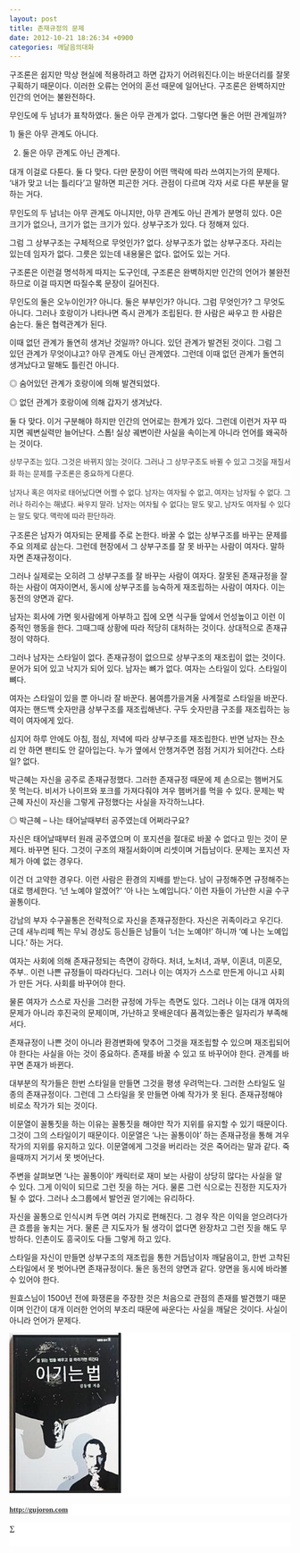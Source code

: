 ```yaml
---
layout: post
title: 존재규정의 문제
date: 2012-10-21 18:26:34 +0900
categories: 깨달음의대화
---
```

<p style="color: rgb(51, 51, 51); font-family: 바탕; font-size: 13px; line-height: 21px; text-align: justify; background-color: rgb(255, 255, 255); ">
</p>구조론은 쉽지만 막상 현실에 적용하려고 하면 갑자기 어려워진다.이는 바운더리를 잘못 구획하기 때문이다. 이러한 오류는 언어의 혼선 때문에 일어난다. 구조론은 완벽하지만 인간의 언어는 불완전하다.

<p style="color: rgb(51, 51, 51); font-family: 바탕; font-size: 13px; line-height: 21px; text-align: justify; background-color: rgb(255, 255, 255); ">
</p>무인도에 두 남녀가 표착하였다. 둘은 아무 관계가 없다. 그렇다면 둘은 어떤 관계일까?

<p style="color: rgb(51, 51, 51); font-family: 바탕; font-size: 13px; line-height: 21px; text-align: justify; background-color: rgb(255, 255, 255); ">
</p>1) 둘은 아무 관계도 아니다.

  
2) 둘은 아무 관계도 아닌 관계다.

대개 이걸로 다툰다. 둘 다 맞다. 다만 문장이 어떤 맥락에 따라 쓰여지는가의 문제다. ‘내가 맞고 너는 틀리다’고 말하면 피곤한 거다. 관점이 다르며 각자 서로 다른 부분을 말하는 거다.

<p style="color: rgb(51, 51, 51); font-family: 바탕; font-size: 13px; line-height: 21px; text-align: justify; background-color: rgb(255, 255, 255); ">
</p>무인도의 두 남녀는 아무 관계도 아니지만, 아무 관계도 아닌 관계가 분명히 있다. 0은 크기가 없으나, 크기가 없는 크기가 있다. 상부구조가 있다. 다 정해져 있다.

<p style="color: rgb(51, 51, 51); font-family: 바탕; font-size: 13px; line-height: 21px; text-align: justify; background-color: rgb(255, 255, 255); ">
</p>그럼 그 상부구조는 구체적으로 무엇인가? 없다. 상부구조가 없는 상부구조다. 자리는 있는데 임자가 없다. 그릇은 있는데 내용물은 없다. 없어도 있는 거다.

<p style="color: rgb(51, 51, 51); font-family: 바탕; font-size: 13px; line-height: 21px; text-align: justify; background-color: rgb(255, 255, 255); ">
</p>구조론은 이런걸 명석하게 따지는 도구인데, 구조론은 완벽하지만 인간의 언어가 불완전하므로 이걸 따지면 따질수록 문장이 길어진다.

<p style="color: rgb(51, 51, 51); font-family: 바탕; font-size: 13px; line-height: 21px; text-align: justify; background-color: rgb(255, 255, 255); ">
</p>무인도의 둘은 오누이인가? 아니다. 둘은 부부인가? 아니다. 그럼 무엇인가? 그 무엇도 아니다. 그러나 호랑이가 나타나면 즉시 관계가 조립된다. 한 사람은 싸우고 한 사람은 숨는다. 둘은 협력관계가 된다.

<p style="color: rgb(51, 51, 51); font-family: 바탕; font-size: 13px; line-height: 21px; text-align: justify; background-color: rgb(255, 255, 255); ">
</p>이때 없던 관계가 돌연히 생겨난 것일까? 아니다. 있던 관계가 발견된 것이다. 그럼 그 있던 관계가 무엇이냐고? 아무 관계도 아닌 관계였다. 그런데 이때 없던 관계가 돌연히 생겨났다고 말해도 틀린건 아니다.

<p style="color: rgb(51, 51, 51); font-family: 바탕; font-size: 13px; line-height: 21px; text-align: justify; background-color: rgb(255, 255, 255); ">
</p>◎ 숨어있던 관계가 호랑이에 의해 발견되었다.

  
◎ 없던 관계가 호랑이에 의해 갑자기 생겨났다.

<p style="color: rgb(51, 51, 51); font-family: 바탕; font-size: 13px; line-height: 21px; text-align: justify; background-color: rgb(255, 255, 255); ">
</p>둘 다 맞다. 이거 구분해야 하지만 인간의 언어로는 한계가 있다. 그런데 이런거 자꾸 따지면 궤변실력만 늘어난다. 스톱! 실상 궤변이란 사실을 속이는게 아니라 언어를 왜곡하는 것이다.

<p style="color: rgb(51, 51, 51); font-family: 바탕; font-size: 13px; line-height: 21px; text-align: justify; background-color: rgb(255, 255, 255); ">
</p>

<p style="color: rgb(51, 51, 51); font-family: 바탕; font-size: 13px; line-height: 21px; text-align: justify; background-color: rgb(255, 255, 255); ">
  상부구조는 있다. 그것은 바뀌지 않는 것이다. 그러나 그 상부구조도 바뀔 수 있고 그것을 재질서화 하는 문제를 구조론은 중요하게 다룬다.
</p>

<p style="color: rgb(51, 51, 51); font-family: 바탕; font-size: 13px; line-height: 21px; text-align: justify; background-color: rgb(255, 255, 255); ">
</p>

<p style="color: rgb(51, 51, 51); font-family: 바탕; font-size: 13px; line-height: 21px; text-align: justify; background-color: rgb(255, 255, 255); ">
  남자나 혹은 여자로 태어났다면 어쩔 수 없다. 남자는 여자될 수 없고, 여자는 남자될 수 없다. 그러나 하리수는 해냈다. 싸우지 말라. 남자는 여자될 수 없다는 말도 맞고, 남자도 여자될 수 있다는 말도 맞다. 맥락에 따라 판단하라.
</p>

<p style="color: rgb(51, 51, 51); font-family: 바탕; font-size: 13px; line-height: 21px; text-align: justify; background-color: rgb(255, 255, 255); ">
</p>구조론은 남자가 여자되는 문제를 주로 논한다. 바꿀 수 없는 상부구조를 바꾸는 문제를 주요 의제로 삼는다. 그런데 현장에서 그 상부구조를 잘 못 바꾸는 사람이 여자다. 말하자면 존재규정이다.

<p style="color: rgb(51, 51, 51); font-family: 바탕; font-size: 13px; line-height: 21px; text-align: justify; background-color: rgb(255, 255, 255); ">
</p>그러나 실제로는 오히려 그 상부구조를 잘 바꾸는 사람이 여자다. 잘못된 존재규정을 잘 하는 사람이 여자이면서, 동시에 상부구조를 능숙하게 재조립하는 사람이 여자다. 이는 동전의 양면과 같다.

<p style="color: rgb(51, 51, 51); font-family: 바탕; font-size: 13px; line-height: 21px; text-align: justify; background-color: rgb(255, 255, 255); ">
</p>남자는 회사에 가면 윗사람에게 아부하고 집에 오면 식구들 앞에서 언성높이고 이런 이중적인 행동을 한다. 그때그때 상황에 따라 적당히 대처하는 것이다. 상대적으로 존재규정이 약하다.

<p style="color: rgb(51, 51, 51); font-family: 바탕; font-size: 13px; line-height: 21px; text-align: justify; background-color: rgb(255, 255, 255); ">
</p>그러나 남자는 스타일이 없다. 존재규정이 없으므로 상부구조의 재조립이 없는 것이다. 문어가 되어 있고 낙지가 되어 있다. 남자는 뼈가 없다. 여자는 스타일이 있다. 스타일이 뼈다.

<p style="color: rgb(51, 51, 51); font-family: 바탕; font-size: 13px; line-height: 21px; text-align: justify; background-color: rgb(255, 255, 255); ">
</p>여자는 스타일이 있을 뿐 아니라 잘 바꾼다. 봄여름가을겨울 사계절로 스타일을 바꾼다. 여자는 핸드백 숫자만큼 상부구조를 재조립해낸다. 구두 숫자만큼 구조를 재조립하는 능력이 여자에게 있다.

<p style="color: rgb(51, 51, 51); font-family: 바탕; font-size: 13px; line-height: 21px; text-align: justify; background-color: rgb(255, 255, 255); ">
</p>심지어 하루 안에도 아침, 점심, 저녁에 따라 상부구조를 재조립한다. 반면 남자는 잔소리 안 하면 팬티도 안 갈아입는다. 누가 옆에서 안챙겨주면 점점 거지가 되어간다. 스타일? 없다.

<p style="color: rgb(51, 51, 51); font-family: 바탕; font-size: 13px; line-height: 21px; text-align: justify; background-color: rgb(255, 255, 255); ">
</p>박근혜는 자신을 공주로 존재규정했다. 그러한 존재규정 때문에 제 손으로는 햄버거도 못 먹는다. 비서가 나이프와 포크를 가져다줘야 겨우 햄버거를 먹을 수 있다. 문제는 박근혜 자신이 자신을 그렇게 규정했다는 사실을 자각하느냐다.

<p style="color: rgb(51, 51, 51); font-family: 바탕; font-size: 13px; line-height: 21px; text-align: justify; background-color: rgb(255, 255, 255); ">
</p>◎ 박근혜 – 나는 태어날때부터 공주였는데 어쩌라구요?

<p style="color: rgb(51, 51, 51); font-family: 바탕; font-size: 13px; line-height: 21px; text-align: justify; background-color: rgb(255, 255, 255); ">
</p>자신은 태어날때부터 원래 공주였으며 이 포지션을 절대로 바꿀 수 없다고 믿는 것이 문제다. 바꾸면 된다. 그것이 구조의 재질서화이며 리셋이며 거듭남이다. 문제는 포지션 자체가 아예 없는 경우다.

<p style="color: rgb(51, 51, 51); font-family: 바탕; font-size: 13px; line-height: 21px; text-align: justify; background-color: rgb(255, 255, 255); ">
</p>이건 더 고약한 경우다. 이런 사람은 환경의 지배를 받는다. 남이 규정해주면 규정해주는대로 행세한다. ‘넌 노예야 알겠어?’ ‘아 나는 노예입니다.’ 이런 자들이 가난한 시골 수구꼴통이다.

<p style="color: rgb(51, 51, 51); font-family: 바탕; font-size: 13px; line-height: 21px; text-align: justify; background-color: rgb(255, 255, 255); ">
</p>강남의 부자 수구꼴통은 전략적으로 자신을 존재규정한다. 자신은 귀족이라고 우긴다. 근데 새누리떼 찍는 무뇌 경상도 등신들은 남들이 ‘너는 노예야!’ 하니까 ‘예 나는 노예입니다.’ 하는 거다.

<p style="color: rgb(51, 51, 51); font-family: 바탕; font-size: 13px; line-height: 21px; text-align: justify; background-color: rgb(255, 255, 255); ">
</p>여자는 사회에 의해 존재규정되는 측면이 강하다. 처녀, 노처녀, 과부, 이혼녀, 미혼모, 주부.. 이런 나쁜 규정들이 따라다닌다. 그러나 이는 여자가 스스로 만든게 아니고 사회가 만든 거다. 사회를 바꾸어야 한다.

<p style="color: rgb(51, 51, 51); font-family: 바탕; font-size: 13px; line-height: 21px; text-align: justify; background-color: rgb(255, 255, 255); ">
</p>물론 여자가 스스로 자신을 그러한 규정에 가두는 측면도 있다. 그러나 이는 대개 여자의 문제가 아니라 후진국의 문제이며, 가난하고 못배운데다 품격있는좋은 일자리가 부족해서다.

<p style="color: rgb(51, 51, 51); font-family: 바탕; font-size: 13px; line-height: 21px; text-align: justify; background-color: rgb(255, 255, 255); ">
</p>존재규정이 나쁜 것이 아니라 환경변화에 맞추어 그것을 재조립할 수 있으며 재조립되어야 한다는 사실을 아는 것이 중요하다. 존재를 바꿀 수 있고 또 바꾸어야 한다. 관계를 바꾸면 존재가 바뀐다.

<p style="color: rgb(51, 51, 51); font-family: 바탕; font-size: 13px; line-height: 21px; text-align: justify; background-color: rgb(255, 255, 255); ">
</p>대부분의 작가들은 한번 스타일을 만들면 그것을 평생 우려먹는다. 그러한 스타일도 일종의 존재규정이다. 그런데 그 스타일을 못 만들면 아예 작가가 못 된다. 존재규정해야 비로소 작가가 되는 것이다.

<p style="color: rgb(51, 51, 51); font-family: 바탕; font-size: 13px; line-height: 21px; text-align: justify; background-color: rgb(255, 255, 255); ">
</p>이문열이 꼴통짓을 하는 이유는 꼴통짓을 해야만 작가 지위를 유지할 수 있기 때문이다. 그것이 그의 스타일이기 때문이다. 이문열은 ‘나는 꼴통이야’ 하는 존재규정을 통해 겨우 작가의 지위를 유지하고 있다. 이문열에게 그것을 버리라는 것은 죽어라는 말과 같다. 죽을때까지 거기서 못 벗어난다.

<p style="color: rgb(51, 51, 51); font-family: 바탕; font-size: 13px; line-height: 21px; text-align: justify; background-color: rgb(255, 255, 255); ">
</p>주변을 살펴보면 ‘나는 꼴통이야’ 캐릭터로 재미 보는 사람이 상당히 많다는 사실을 알 수 있다. 그게 이익이 되므로 그런 짓을 하는 거다. 물론 그런 식으로는 진정한 지도자가 될 수 없다. 그러나 소그룹에서 발언권 얻기에는 유리하다.

<p style="color: rgb(51, 51, 51); font-family: 바탕; font-size: 13px; line-height: 21px; text-align: justify; background-color: rgb(255, 255, 255); ">
</p>자신을 꼴통으로 인식시켜 두면 여러 가지로 편해진다. 그 경우 작은 이익을 얻으려다가 큰 흐름을 놓치는 거다. 물론 큰 지도자가 될 생각이 없다면 완장차고 그런 짓을 해도 무방하다. 인촌이도 흥국이도 다들 그렇게 하고 있다.

<p style="color: rgb(51, 51, 51); font-family: 바탕; font-size: 13px; line-height: 21px; text-align: justify; background-color: rgb(255, 255, 255); ">
</p>스타일을 자신이 만들면 상부구조의 재조립을 통한 거듭남이자 깨달음이고, 한번 고착된 스타일에서 못 벗어나면 존재규정이다. 둘은 동전의 양면과 같다. 양면을 동시에 바라볼 수 있어야 한다.

<p style="color: rgb(51, 51, 51); font-family: 바탕; font-size: 13px; line-height: 21px; text-align: justify; background-color: rgb(255, 255, 255); ">
</p>원효스님이 1500년 전에 화쟁론을 주장한 것은 처음으로 관점의 존재를 발견했기 때문이며 인간이 대개 이러한 언어의 부조리 때문에 싸운다는 사실을 깨달은 것이다. 사실이 아니라 언어가 문제다.

<p style="color: rgb(51, 51, 51); font-family: 바탕; font-size: 13px; line-height: 21px; text-align: justify; background-color: rgb(255, 255, 255); ">
</p>

  


<p style="color: rgb(51, 51, 51); font-family: 바탕; font-size: 13px; line-height: 21px; text-align: justify; background-color: rgb(255, 255, 255); ">
</p>

<p style="color: rgb(51, 51, 51); font-family: 바탕; font-size: 13px; line-height: 21px; text-align: justify; background-color: rgb(255, 255, 255); ">
</p>

<p style="color: rgb(51, 51, 51); font-family: 바탕; font-size: 13px; line-height: 21px; text-align: justify; background-color: rgb(255, 255, 255); ">
</p>

<p style="color: rgb(51, 51, 51); font-family: 바탕; font-size: 13px; line-height: 21px; text-align: justify; background-color: rgb(255, 255, 255); ">
</p>

<p style="color: rgb(51, 51, 51); font-family: 바탕; font-size: 13px; line-height: 21px; text-align: justify; background-color: rgb(255, 255, 255); ">
  <a href="?mid=WaytoWin" target="_self" style="color: rgb(51, 51, 51); "><img src="files/attach/images/199/290/248/123456.JPG" alt="0.JPG" title="0.JPG" width="200" height="287" rel="xe_gallery" style="border: 0px; " /></a>
</p>

<p style="color: rgb(51, 51, 51); font-family: 바탕; font-size: 13px; line-height: 21px; text-align: justify; background-color: rgb(255, 255, 255); ">
</p>

<p style="color: rgb(51, 51, 51); font-family: 바탕; font-size: 13px; line-height: 21px; text-align: justify; background-color: rgb(255, 255, 255); ">
</p>

<p style="color: rgb(51, 51, 51); font-family: 바탕; font-size: 13px; line-height: 21px; text-align: justify; background-color: rgb(255, 255, 255); ">
</p>

<p style="color: rgb(51, 51, 51); font-family: 바탕; font-size: 13px; line-height: 21px; text-align: justify; background-color: rgb(255, 255, 255); ">
  <b><a href="http://gujoron.com/" target="_blank" style="color: rgb(51, 51, 51); ">http://gujoron.com</a></b><br />
</p>

<p style="color: rgb(51, 51, 51); font-family: 바탕; font-size: 13px; line-height: 21px; text-align: justify; background-color: rgb(255, 255, 255); ">
  <b>∑</b><br /><br />
</p>